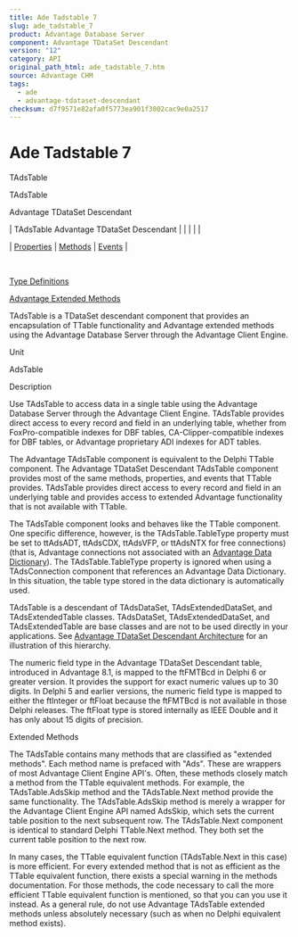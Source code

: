 ```yaml
---
title: Ade Tadstable 7
slug: ade_tadstable_7
product: Advantage Database Server
component: Advantage TDataSet Descendant
version: "12"
category: API
original_path_html: ade_tadstable_7.htm
source: Advantage CHM
tags:
  - ade
  - advantage-tdataset-descendant
checksum: d7f9571e82afa0f5773ea901f3002cac9e0a2517
---
```


# Ade Tadstable 7

TAdsTable

TAdsTable

Advantage TDataSet Descendant

| TAdsTable  Advantage TDataSet Descendant |  |  |  |  |

| [Properties](ade_tadstable_properties.md) | [Methods](ade_tadstable_methods.md) | [Events](ade_tadstable_events.md) |

 

[Type Definitions](ade_type_definitions.md)

[Advantage Extended Methods](ade_advantage_extended_methods_tadstable.md)

TAdsTable is a TDataSet descendant component that provides an encapsulation of TTable functionality and Advantage extended methods using the Advantage Database Server through the Advantage Client Engine.

Unit

AdsTable

Description

Use TAdsTable to access data in a single table using the Advantage Database Server through the Advantage Client Engine. TAdsTable provides direct access to every record and field in an underlying table, whether from FoxPro-compatible indexes for DBF tables, CA-Clipper-compatible indexes for DBF tables, or Advantage proprietary ADI indexes for ADT tables.

The Advantage TAdsTable component is equivalent to the Delphi TTable component. The Advantage TDataSet Descendant TAdsTable component provides most of the same methods, properties, and events that TTable provides. TAdsTable provides direct access to every record and field in an underlying table and provides access to extended Advantage functionality that is not available with TTable.

The TAdsTable component looks and behaves like the TTable component. One specific difference, however, is the TAdsTable.TableType property must be set to ttAdsADT, ttAdsCDX, ttAdsVFP, or ttAdsNTX for free connections) (that is, Advantage connections not associated with an [Advantage Data Dictionary](master_accessing_an_advantage_data_dictionary_with_the_advantage_tdataset_descendant.md)). The TAdsTable.TableType property is ignored when using a TAdsConnection component that references an Advantage Data Dictionary. In this situation, the table type stored in the data dictionary is automatically used.

TAdsTable is a descendant of TAdsDataSet, TAdsExtendedDataSet, and TAdsExtendedTable classes. TAdsDataSet, TAdsExtendedDataSet, and TAdsExtendedTable are base classes and are not to be used directly in your applications. See [Advantage TDataSet Descendant Architecture](ade_advantage_tdataset_descendant_architecture.md) for an illustration of this hierarchy.

The numeric field type in the Advantage TDataSet Descendant table, introduced in Advantage 8.1, is mapped to the ftFMTBcd in Delphi 6 or greater version. It provides the support for exact numeric values up to 30 digits. In Delphi 5 and earlier versions, the numeric field type is mapped to either the ftInteger or ftFloat because the ftFMTBcd is not available in those Delphi releases. The ftFloat type is stored internally as IEEE Double and it has only about 15 digits of precision.

Extended Methods

The TAdsTable contains many methods that are classified as "extended methods". Each method name is prefaced with "Ads". These are wrappers of most Advantage Client Engine API's. Often, these methods closely match a method from the TTable equivalent methods. For example, the TAdsTable.AdsSkip method and the TAdsTable.Next method provide the same functionality. The TAdsTable.AdsSkip method is merely a wrapper for the Advantage Client Engine API named AdsSkip, which sets the current table position to the next subsequent row. The TAdsTable.Next component is identical to standard Delphi TTable.Next method. They both set the current table position to the next row.

In many cases, the TTable equivalent function (TAdsTable.Next in this case) is more efficient. For every extended method that is not as efficient as the TTable equivalent function, there exists a special warning in the methods documentation. For those methods, the code necessary to call the more efficient TTable equivalent function is mentioned, so that you can you use it instead. As a general rule, do not use Advantage TAdsTable extended methods unless absolutely necessary (such as when no Delphi equivalent method exists).
